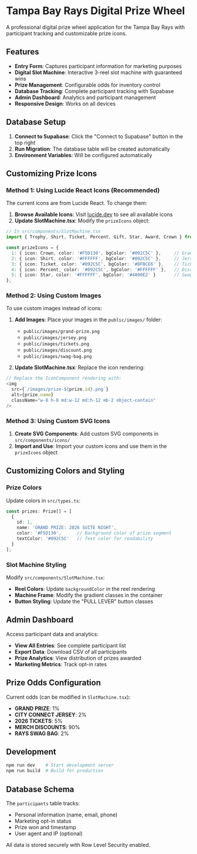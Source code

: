 # Tampa Bay Rays Digital Prize Wheel

A professional digital prize wheel application for the Tampa Bay Rays with participant tracking and customizable prize icons.

## Features

- **Entry Form**: Captures participant information for marketing purposes
- **Digital Slot Machine**: Interactive 3-reel slot machine with guaranteed wins
- **Prize Management**: Configurable odds for inventory control
- **Database Tracking**: Complete participant tracking with Supabase
- **Admin Dashboard**: Analytics and participant management
- **Responsive Design**: Works on all devices

## Database Setup

1. **Connect to Supabase**: Click the "Connect to Supabase" button in the top right
2. **Run Migration**: The database table will be created automatically
3. **Environment Variables**: Will be configured automatically

## Customizing Prize Icons

### Method 1: Using Lucide React Icons (Recommended)

The current icons are from Lucide React. To change them:

1. **Browse Available Icons**: Visit [lucide.dev](https://lucide.dev) to see all available icons
2. **Update SlotMachine.tsx**: Modify the `prizeIcons` object:

```typescript
// In src/components/SlotMachine.tsx
import { Trophy, Shirt, Ticket, Percent, Gift, Star, Award, Crown } from 'lucide-react';

const prizeIcons = {
  1: { icon: Crown, color: '#F5D130', bgColor: '#092C5C' },     // Grand Prize
  2: { icon: Shirt, color: '#FFFFFF', bgColor: '#092C5C' },     // Jersey  
  3: { icon: Ticket, color: '#092C5C', bgColor: '#8FBCE6' },    // Tickets
  4: { icon: Percent, color: '#092C5C', bgColor: '#FFFFFF' },   // Discounts
  5: { icon: Star, color: '#FFFFFF', bgColor: '#4A90E2' }       // Swag Bag
};
```

### Method 2: Using Custom Images

To use custom images instead of icons:

1. **Add Images**: Place your images in the `public/images/` folder:
   - `public/images/grand-prize.png`
   - `public/images/jersey.png` 
   - `public/images/tickets.png`
   - `public/images/discount.png`
   - `public/images/swag-bag.png`

2. **Update SlotMachine.tsx**: Replace the icon rendering:

```typescript
// Replace the IconComponent rendering with:
<img 
  src={`/images/prize-${prize.id}.png`}
  alt={prize.name}
  className="w-8 h-8 md:w-12 md:h-12 mb-2 object-contain"
/>
```

### Method 3: Using Custom SVG Icons

1. **Create SVG Components**: Add custom SVG components in `src/components/icons/`
2. **Import and Use**: Import your custom icons and use them in the `prizeIcons` object

## Customizing Colors and Styling

### Prize Colors
Update colors in `src/types.ts`:

```typescript
const prizes: Prize[] = [
  {
    id: 1,
    name: 'GRAND PRIZE: 2026 SUITE NIGHT',
    color: '#F5D130',      // Background color of prize segment
    textColor: '#092C5C'   // Text color for readability
  }
];
```

### Slot Machine Styling
Modify `src/components/SlotMachine.tsx`:
- **Reel Colors**: Update `backgroundColor` in the reel rendering
- **Machine Frame**: Modify the gradient classes in the container
- **Button Styling**: Update the "PULL LEVER" button classes

## Admin Dashboard

Access participant data and analytics:
- **View All Entries**: See complete participant list
- **Export Data**: Download CSV of all participants  
- **Prize Analytics**: View distribution of prizes awarded
- **Marketing Metrics**: Track opt-in rates

## Prize Odds Configuration

Current odds (can be modified in `SlotMachine.tsx`):
- **GRAND PRIZE**: 1%
- **CITY CONNECT JERSEY**: 2% 
- **2026 TICKETS**: 5%
- **MERCH DISCOUNTS**: 90%
- **RAYS SWAG BAG**: 2%

## Development

```bash
npm run dev    # Start development server
npm run build  # Build for production
```

## Database Schema

The `participants` table tracks:
- Personal information (name, email, phone)
- Marketing opt-in status
- Prize won and timestamp
- User agent and IP (optional)

All data is stored securely with Row Level Security enabled.